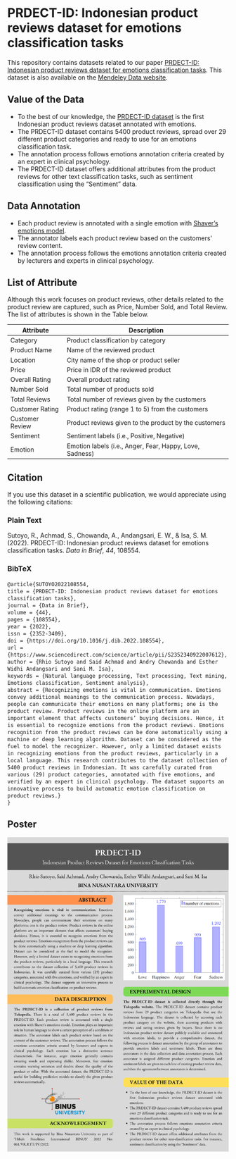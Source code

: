 # PRDECT-ID: Indonesian product reviews dataset for emotions classification tasks

This repository contains datasets related to our paper [PRDECT-ID: Indonesian product reviews dataset for emotions classification tasks](https://doi.org/10.1016/j.dib.2022.108554). This dataset is also available on the [Mendeley Data website](https://data.mendeley.com/datasets/574v66hf2v/1).

## Value of the Data

- To the best of our knowledge, the [PRDECT-ID dataset](https://github.com/rhiosutoyo/PRDECT-ID-Indonesian-Product-Reviews-Dataset/blob/main/Dataset/PRDECT-ID%20Dataset.csv) is the first Indonesian product reviews dataset annotated with emotions.
- The PRDECT-ID dataset contains 5400 product reviews, spread over 29 different product categories and ready to use for an emotions classification task.
- The annotation process follows emotions annotation criteria created by an expert in clinical psychology.
- The PRDECT-ID dataset offers additional attributes from the product reviews for other text classification tasks, such as sentiment classification using the “Sentiment” data.

## Data Annotation

- Each product review is annotated with a single emotion with [Shaver’s emotions model](https://onlinelibrary.wiley.com/doi/abs/10.1111/1467-839X.00086).
- The annotator labels each product review based on the customers' review content.
- The annotation process follows the emotions annotation criteria created by lecturers and experts in clinical psychology.

## List of Attribute

Although this work focuses on product reviews, other details related to the product review are captured, such as Price, Number Sold, and Total Review. The list of attributes is shown in the Table below.

| Attribute       | Description                                              |
| --------------- | -------------------------------------------------------- |
| Category        | Product classification by category                       |
| Product Name    | Name of the reviewed product                             |
| Location        | City name of the shop or product seller                  |
| Price           | Price in IDR of the reviewed product                     |
| Overall Rating  | Overall product rating                                   |
| Number Sold     | Total number of products sold                            |
| Total Reviews   | Total number of reviews given by the customers           |
| Customer Rating | Product rating (range 1 to 5) from the customers         |
| Customer Review | Product reviews given to the product by the customers    |
| Sentiment       | Sentiment labels (i.e., Positive, Negative)              |
| Emotion         | Emotion labels (i.e., Anger, Fear, Happy, Love, Sadness) |

## Citation

If you use this dataset in a scientific publication, we would appreciate using the following citations:

### Plain Text

Sutoyo, R., Achmad, S., Chowanda, A., Andangsari, E. W., & Isa, S. M. (2022). PRDECT-ID: Indonesian product reviews dataset for emotions classification tasks. _Data in Brief_, _44_, 108554.

### BibTeX

```
@article{SUTOYO2022108554,
title = {PRDECT-ID: Indonesian product reviews dataset for emotions classification tasks},
journal = {Data in Brief},
volume = {44},
pages = {108554},
year = {2022},
issn = {2352-3409},
doi = {https://doi.org/10.1016/j.dib.2022.108554},
url = {https://www.sciencedirect.com/science/article/pii/S2352340922007612},
author = {Rhio Sutoyo and Said Achmad and Andry Chowanda and Esther Widhi Andangsari and Sani M. Isa},
keywords = {Natural language processing, Text processing, Text mining, Emotions classification, Sentiment analysis},
abstract = {Recognizing emotions is vital in communication. Emotions convey additional meanings to the communication process. Nowadays, people can communicate their emotions on many platforms; one is the product review. Product reviews in the online platform are an important element that affects customers’ buying decisions. Hence, it is essential to recognize emotions from the product reviews. Emotions recognition from the product reviews can be done automatically using a machine or deep learning algorithm. Dataset can be considered as the fuel to model the recognizer. However, only a limited dataset exists in recognizing emotions from the product reviews, particularly in a local language. This research contributes to the dataset collection of 5400 product reviews in Indonesian. It was carefully curated from various (29) product categories, annotated with five emotions, and verified by an expert in clinical psychology. The dataset supports an innovative process to build automatic emotion classification on product reviews.}
}
```

## Poster

![alt text](https://github.com/rhiosutoyo/PRDECT-ID-Indonesian-Product-Reviews-Dataset/blob/main/Assets/PRDECT-ID_Poster.png?raw=true)
